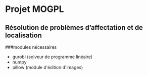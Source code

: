 # Projet MOGPL
## Résolution de problèmes d’affectation et de localisation

###modules nécessaires
- gurobi (solveur de programme linéaire)
- numpy 
- pillow (module d'édition d'images)

